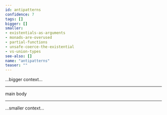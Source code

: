 ```yaml
---
id: antipatterns
confidence: 7
tags: []
bigger: []
smaller:
- existentials-as-arguments
- monads-are-overused
- partial-functions
- unsafe-coerce-the-existential
- vs-union-types
see-also: []
name: "antipatterns"
teaser: ""
---
```



...bigger context...

---

main body

---

...smaller context...

